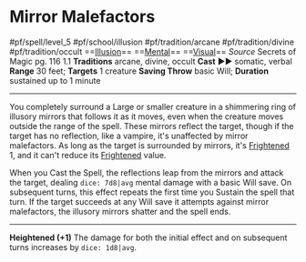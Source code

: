 # Mirror Malefactors
#pf/spell/level_5 #pf/school/illusion #pf/tradition/arcane #pf/tradition/divine #pf/tradition/occult
==[Illusion](../../../Traits/Illusion.md)== ==[Mental](../../../Traits/Mental.md)== ==[Visual](../../../Traits/Visual.md)==
*Source* Secrets of Magic pg. 116 1.1
**Traditions** arcane, divine, occult
**Cast** ►► somatic, verbal
**Range** 30 feet; **Targets** 1 creature
**Saving Throw** basic Will; **Duration** sustained up to 1 minute

---
You completely surround a Large or smaller creature in a shimmering ring of illusory mirrors that follows it as it moves, even when the creature moves outside the range of the spell. These mirrors reflect the target, though if the target has no reflection, like a vampire, it's unaffected by mirror malefactors. As long as the target is surrounded by mirrors, it's [Frightened](../../../Conditions/Frightened.md) 1, and it can't reduce its [Frightened](../../../Conditions/Frightened.md) value.

When you Cast the Spell, the reflections leap from the mirrors and attack the target, dealing `dice: 7d8|avg` mental damage with a basic Will save. On subsequent turns, this effect repeats the first time you Sustain the spell that turn. If the target succeeds at any Will save it attempts against mirror malefactors, the illusory mirrors shatter and the spell ends.

<hr>

**Heightened (+1)** The damage for both the initial effect and on subsequent turns increases by `dice: 1d8|avg`.
